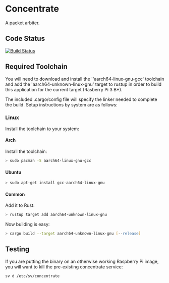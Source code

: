 # Concentrate

A packet arbiter.

## Code Status

[![Build Status](https://travis-ci.com/helium/concentrate.svg?token=gSksRQHcDis4sPKF5NRm&branch=master)](https://travis-ci.com/helium/concentrate)

## Required Toolchain

You will need to download and install the ''aarch64-linux-gnu-gcc' toolchain and add the 'aarch64-unknown-linux-gnu' target to rustup in order to build this application for the current target (Rasberry Pi 3 B+).

The included .cargo/config file will specify the linker needed to complete the build. Setup instructions by system are as follows:

### Linux
Install the toolchain to your system:
#### Arch
Install the toolchain:
```zsh
> sudo pacman -S aarch64-linux-gnu-gcc
```
#### Ubuntu
```zsh
> sudo apt-get install gcc-aarch64-linux-gnu
```


#### Common

Add it to Rust:
```zsh
> rustup target add aarch64-unknown-linux-gnu
```

Now building is easy:
```zsh
> cargo build --target aarch64-unknown-linux-gnu [--release]
```

## Testing

If you are putting the binary on an otherwise working Raspberry Pi image, you will want to kill the pre-existing concentrate service:
```zsh
sv d /etc/sv/concentrate
```
